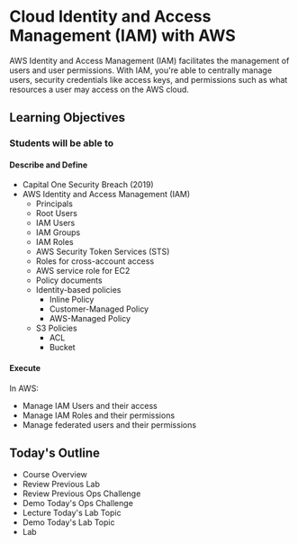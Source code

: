 # Cloud Identity and Access Management (IAM) with AWS

AWS Identity and Access Management (IAM) facilitates the management of users and user permissions. With IAM, you're able to centrally manage users, security credentials like access keys, and permissions such as what resources a user may access on the AWS cloud.

## Learning Objectives

### Students will be able to

#### Describe and Define

- Capital One Security Breach (2019)
- AWS Identity and Access Management (IAM)
  - Principals
  - Root Users
  - IAM Users
  - IAM Groups
  - IAM Roles
  - AWS Security Token Services (STS)
  - Roles for cross-account access
  - AWS service role for EC2
  - Policy documents
  - Identity-based policies
    - Inline Policy
    - Customer-Managed Policy
    - AWS-Managed Policy
  - S3 Policies
    - ACL
    - Bucket

#### Execute

In AWS: 
- Manage IAM Users and their access
- Manage IAM Roles and their permissions
- Manage federated users and their permissions

## Today's Outline

- Course Overview
- Review Previous Lab
- Review Previous Ops Challenge
- Demo Today's Ops Challenge
- Lecture Today's Lab Topic
- Demo Today's Lab Topic
- Lab
